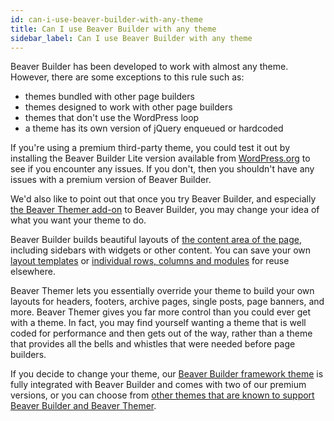 ```yaml
---
id: can-i-use-beaver-builder-with-any-theme
title: Can I use Beaver Builder with any theme
sidebar_label: Can I use Beaver Builder with any theme
---
```


Beaver Builder has been developed to work with almost any theme. However,
there are some exceptions to this rule such as:

  * themes bundled with other page builders
  * themes designed to work with other page builders
  * themes that don't use the WordPress loop
  * a theme has its own version of jQuery  enqueued or hardcoded

If you're using a premium third-party theme, you could test it out by installing the Beaver Builder Lite version available from [WordPress.org](https://wordpress.org/plugins/beaver-builder-lite-version/) to see if you encounter any issues. If you don't, then you shouldn't have any issues with a premium version of Beaver Builder.

We'd also like to point out that once you try Beaver Builder, and especially [the Beaver Themer add-on](https://www.wpbeaverbuilder.com/beaver-themer/) to Beaver Builder, you may change your idea of what you want your theme to do. 

Beaver Builder builds beautiful layouts of [the content area of the page](/beaver-builder/getting-started/what-can-i-do-with-beaver-builder.md#plugin-vs-theme-vs-beaver-themer), including sidebars with widgets or other content. You can save your own [layout templates](/beaver-builder/layouts/templates/layout-templates-overview.md) or [individual rows, columns and modules](/beaver-builder/layouts/templates/save-a-row-column-or-module-for-reuse.md) for reuse elsewhere. 

Beaver Themer lets you essentially override your theme to build your own layouts for headers, footers, archive pages, single posts, page banners, and more. Beaver Themer gives you far more control than you could ever get with a theme. In fact, you may find yourself wanting a theme that is well coded for performance and then gets out of the way, rather than a theme that provides all the bells and whistles that were needed before page builders.

If you decide to change your theme, our [Beaver Builder framework theme](https://www.wpbeaverbuilder.com/wordpress-framework-theme/) is fully integrated with Beaver Builder and comes with two of our premium versions, or you can choose from [other themes that are known to support Beaver Builder and Beaver Themer](/beaver-themer/management-compatibility/beaver-themer-supported-themes.md).
